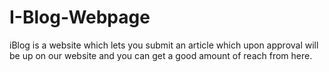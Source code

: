 # I-Blog-Webpage
iBlog is a website which lets you submit an article which upon approval will be up on our website and you can get a good amount of reach from here.
